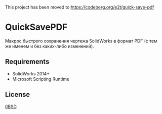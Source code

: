 This project has been moved to https://codeberg.org/e2t/quick-save-pdf

# QuickSavePDF

Макрос быстрого сохранения чертежа SolidWorks в формат PDF (с тем же именем и без каких-либо изменений).

## Requirements

- SolidWorks 2014+
- Microsoft Scripting Runtime

## License

[0BSD](https://opensource.org/licenses/0BSD)
